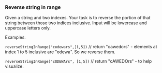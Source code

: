 ### Reverse string in range

Given a string and two indexes. Your task is to reverse the portion of that string between those two indices inclusive. Input will be lowercase and uppercase letters only.

Examples:

`reverseStringInRange("codewars",[1,5])` // return "cawedors" - elements at index 1 to 5 inclusive are "odewa". So we reverse them.

`reverseStringInRange("cODEWArs", [1,5])` // return "cAWEDOrs" - to help visualize.

